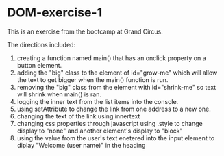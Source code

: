 # DOM-exercise-1

This is an exercise from the bootcamp at Grand Circus.

The directions included:
1. creating a function named main() that has an onclick property on a button element.
2. adding the "big" class to the element of id="grow-me" which will allow the text to get bigger when the main() function is run.
3. removing the "big" class from the element with id="shrink-me" so text will shrink when main() is ran.
4. logging the inner text from the list items into the console.
5. using setAttribute to change the link from one address to a new one.
6. changing the text of the link using innertext
7. changing css properties through javascript using .style to change display to "none" and another element's display to "block"
8. using the value from the user's text enetered into the input element to diplay "Welcome (user name)" in the heading 
